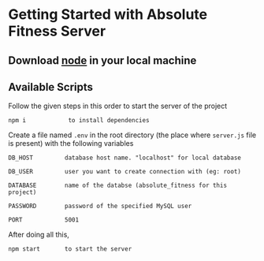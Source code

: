 # Getting Started with Absolute Fitness Server

## Download [node](https://nodejs.org/en/download/) in your local machine

## Available Scripts

Follow the given steps in this order to start the server of the project

```
npm i            to install dependencies
```

Create a file named  `.env` in the root directory (the place where `server.js` file is present) with the following variables

```
DB_HOST         database host name. "localhost" for local database
```


```
DB_USER         user you want to create connection with (eg: root)
```


```
DATABASE        name of the databse (absolute_fitness for this project)
```


```
PASSWORD        password of the specified MySQL user
```

```
PORT            5001
```


After doing all this,

```
npm start       to start the server
```